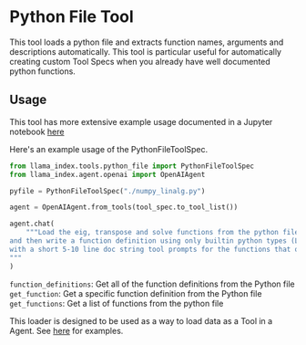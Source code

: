 # Python File Tool

This tool loads a python file and extracts function names, arguments and descriptions automatically. This tool is particular useful for automatically creating custom Tool Specs when you already have well documented python functions.

## Usage

This tool has more extensive example usage documented in a Jupyter notebook [here](https://github.com/emptycrown/llama-hub/tree/main/llama_hub/tools/notebooks/create_a_tool.ipynb)

Here's an example usage of the PythonFileToolSpec.

```python
from llama_index.tools.python_file import PythonFileToolSpec
from llama_index.agent.openai import OpenAIAgent

pyfile = PythonFileToolSpec("./numpy_linalg.py")

agent = OpenAIAgent.from_tools(tool_spec.to_tool_list())

agent.chat(
    """Load the eig, transpose and solve functions from the python file,
and then write a function definition using only builtin python types (List, float, Tuple)
with a short 5-10 line doc string tool prompts for the functions that only has a small description and arguments
"""
)
```

`function_definitions`: Get all of the function definitions from the Python file
`get_function`: Get a specific function definition from the Python file
`get_functions`: Get a list of functions from the python file

This loader is designed to be used as a way to load data as a Tool in a Agent. See [here](https://github.com/emptycrown/llama-hub/tree/main) for examples.
